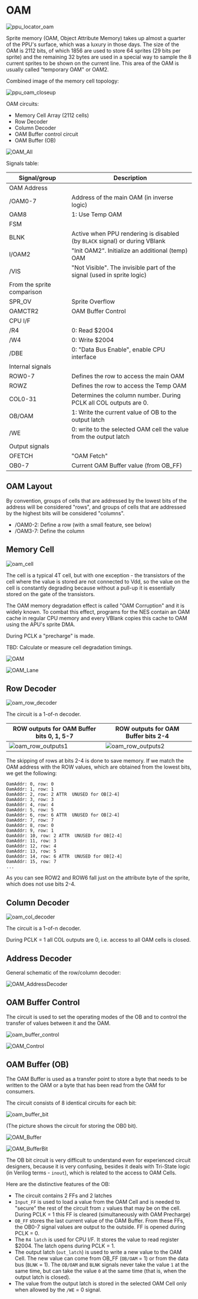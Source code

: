 # OAM

![ppu_locator_oam](/BreakingNESWiki/imgstore/ppu/ppu_locator_oam.jpg)

Sprite memory (OAM, Object Attribute Memory) takes up almost a quarter of the PPU's surface, which was a luxury in those days. The size of the OAM is 2112 bits, of which 1856 are used to store 64 sprites (29 bits per sprite) and the remaining 32 bytes are used in a special way to sample the 8 current sprites to be shown on the current line. This area of the OAM is usually called "temporary OAM" or OAM2.

Сombined image of the memory cell topology:

![ppu_oam_closeup](/BreakingNESWiki/imgstore/ppu/ppu_oam_closeup.jpg)

OAM circuits:
- Memory Cell Array (2112 cells)
- Row Decoder
- Column Decoder
- OAM Buffer control circuit
- OAM Buffer (OB)

![OAM_All](/BreakingNESWiki/imgstore/ppu/OAM_All.png)

Signals table:

|Signal/group|Description|
|---|---|
|OAM Address||
|/OAM0-7|Address of the main OAM (in inverse logic)|
|OAM8|1: Use Temp OAM|
|FSM||
|BLNK|Active when PPU rendering is disabled (by `BLACK` signal) or during VBlank|
|I/OAM2|"Init OAM2". Initialize an additional (temp) OAM|
|/VIS|"Not Visible". The invisible part of the signal (used in sprite logic)|
|From the sprite comparison||
|SPR_OV|Sprite Overflow|
|OAMCTR2|OAM Buffer Control|
|CPU I/F||
|/R4|0: Read $2004|
|/W4|0: Write $2004|
|/DBE|0: "Data Bus Enable", enable CPU interface|
|Internal signals||
|ROW0-7|Defines the row to access the main OAM|
|ROWZ|Defines the row to access the Temp OAM|
|COL0-31|Determines the column number. During PCLK all COL outputs are 0.|
|OB/OAM|1: Write the current value of OB to the output latch|
|/WE|0: write to the selected OAM cell the value from the output latch|
|Output signals||
|OFETCH|"OAM Fetch"|
|OB0-7|Current OAM Buffer value (from OB_FF)|

## OAM Layout

By convention, groups of cells that are addressed by the lowest bits of the address will be considered "rows", and groups of cells that are addressed by the highest bits will be considered "columns".

- /OAM0-2: Define a row (with a small feature, see below)
- /OAM3-7: Define the column

## Memory Cell

![oam_cell](/BreakingNESWiki/imgstore/ppu/oam_cell.jpg)

The cell is a typical 4T cell, but with one exception - the transistors of the cell where the value is stored are not connected to Vdd, so the value on the cell is constantly degrading because without a pull-up it is essentially stored on the gate of the transistors.

The OAM memory degradation effect is called "OAM Corruption" and it is widely known. To combat this effect, programs for the NES contain an OAM cache in regular CPU memory and every VBlank copies this cache to OAM using the APU's sprite DMA.

During PCLK a "precharge" is made.

TBD: Calculate or measure cell degradation timings.

![OAM](/BreakingNESWiki/imgstore/ppu/OAM.png)

![OAM_Lane](/BreakingNESWiki/imgstore/ppu/OAM_Lane.png)

## Row Decoder

![oam_row_decoder](/BreakingNESWiki/imgstore/ppu/oam_row_decoder.png)

The circuit is a 1-of-n decoder.

|ROW outputs for OAM Buffer bits 0, 1, 5-7|ROW outputs for OAM Buffer bits 2-4|
|---|---|
|![oam_row_outputs1](/BreakingNESWiki/imgstore/ppu/oam_row_outputs1.png)|![oam_row_outputs2](/BreakingNESWiki/imgstore/ppu/oam_row_outputs2.png)|

The skipping of rows at bits 2-4 is done to save memory. If we match the OAM address with the ROW values, which are obtained from the lowest bits, we get the following:

```
OamAddr: 0, row: 0
OamAddr: 1, row: 1
OamAddr: 2, row: 2 ATTR  UNUSED for OB[2-4]
OamAddr: 3, row: 3
OamAddr: 4, row: 4
OamAddr: 5, row: 5
OamAddr: 6, row: 6 ATTR  UNUSED for OB[2-4]
OamAddr: 7, row: 7
OamAddr: 8, row: 0
OamAddr: 9, row: 1
OamAddr: 10, row: 2 ATTR  UNUSED for OB[2-4]
OamAddr: 11, row: 3
OamAddr: 12, row: 4
OamAddr: 13, row: 5
OamAddr: 14, row: 6 ATTR  UNUSED for OB[2-4]
OamAddr: 15, row: 7
...
```

As you can see ROW2 and ROW6 fall just on the attribute byte of the sprite, which does not use bits 2-4.

## Column Decoder

![oam_col_decoder](/BreakingNESWiki/imgstore/ppu/oam_col_decoder.png)

The circuit is a 1-of-n decoder.

During PCLK = 1 all COL outputs are 0, i.e. access to all OAM cells is closed.

## Address Decoder

General schematic of the row/column decoder:

![OAM_AddressDecoder](/BreakingNESWiki/imgstore/ppu/OAM_AddressDecoder.png)

## OAM Buffer Control

The circuit is used to set the operating modes of the OB and to control the transfer of values between it and the OAM.

![oam_buffer_control](/BreakingNESWiki/imgstore/ppu/oam_buffer_control.jpg)

![OAM_Control](/BreakingNESWiki/imgstore/ppu/OAM_Control.png)

## OAM Buffer (OB)

The OAM Buffer is used as a transfer point to store a byte that needs to be written to the OAM or a byte that has been read from the OAM for consumers.

The circuit consists of 8 identical circuits for each bit:

![oam_buffer_bit](/BreakingNESWiki/imgstore/ppu/oam_buffer_bit.jpg)

(The picture shows the circuit for storing the OB0 bit).

![OAM_Buffer](/BreakingNESWiki/imgstore/ppu/OAM_Buffer.png)

![OAM_BufferBit](/BreakingNESWiki/imgstore/ppu/OAM_BufferBit.png)

The OB bit circuit is very difficult to understand even for experienced circuit designers, because it is very confusing, besides it deals with Tri-State logic (in Verilog terms - `inout`), which is related to the access to OAM Cells.

Here are the distinctive features of the OB:
- The circuit contains 2 FFs and 2 latches
- `Input_FF` is used to load a value from the OAM Cell and is needed to "secure" the rest of the circuit from `z` values that may be on the cell. During PCLK = 1 this FF is cleared (simultaneously with OAM Precharge)
- `OB_FF` stores the last current value of the OAM Buffer. From these FFs, the OB0-7 signal values are output to the outside. FF is opened during PCLK = 0.
- The `R4 latch` is used for CPU I/F. It stores the value to read register $2004. The latch opens during PCLK = 1.
- The output latch (`out_latch`) is used to write a new value to the OAM Cell. The new value can come from OB_FF (`OB/OAM` = 1) or from the data bus (`BLNK` = 1). The `OB/OAM` and `BLNK` signals never take the value `1` at the same time, but can take the value `0` at the same time (that is, when the output latch is closed).
- The value from the output latch is stored in the selected OAM Cell only when allowed by the `/WE` = 0 signal.
